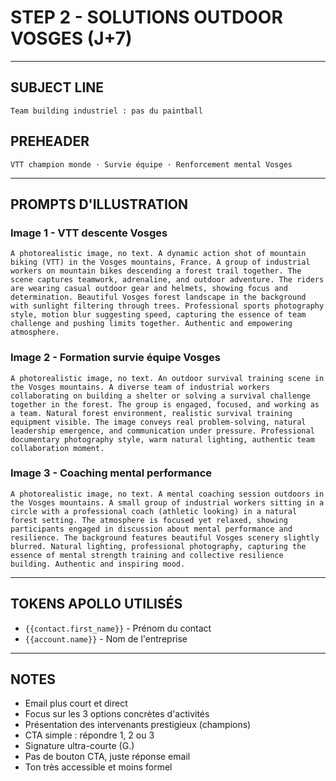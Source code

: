 # STEP 2 - SOLUTIONS OUTDOOR VOSGES (J+7)

---

## SUBJECT LINE
```
Team building industriel : pas du paintball
```

## PREHEADER
```
VTT champion monde · Survie équipe · Renforcement mental Vosges
```

---

## PROMPTS D'ILLUSTRATION

### Image 1 - VTT descente Vosges
```
A photorealistic image, no text. A dynamic action shot of mountain biking (VTT) in the Vosges mountains, France. A group of industrial workers on mountain bikes descending a forest trail together. The scene captures teamwork, adrenaline, and outdoor adventure. The riders are wearing casual outdoor gear and helmets, showing focus and determination. Beautiful Vosges forest landscape in the background with sunlight filtering through trees. Professional sports photography style, motion blur suggesting speed, capturing the essence of team challenge and pushing limits together. Authentic and empowering atmosphere.
```

### Image 2 - Formation survie équipe Vosges
```
A photorealistic image, no text. An outdoor survival training scene in the Vosges mountains. A diverse team of industrial workers collaborating on building a shelter or solving a survival challenge together in the forest. The group is engaged, focused, and working as a team. Natural forest environment, realistic survival training equipment visible. The image conveys real problem-solving, natural leadership emergence, and communication under pressure. Professional documentary photography style, warm natural lighting, authentic team collaboration moment.
```

### Image 3 - Coaching mental performance
```
A photorealistic image, no text. A mental coaching session outdoors in the Vosges mountains. A small group of industrial workers sitting in a circle with a professional coach (athletic looking) in a natural forest setting. The atmosphere is focused yet relaxed, showing participants engaged in discussion about mental performance and resilience. The background features beautiful Vosges scenery slightly blurred. Natural lighting, professional photography, capturing the essence of mental strength training and collective resilience building. Authentic and inspiring mood.
```

---

## TOKENS APOLLO UTILISÉS
- `{{contact.first_name}}` - Prénom du contact
- `{{account.name}}` - Nom de l'entreprise

---

## NOTES
- Email plus court et direct
- Focus sur les 3 options concrètes d'activités
- Présentation des intervenants prestigieux (champions)
- CTA simple : répondre 1, 2 ou 3
- Signature ultra-courte (G.)
- Pas de bouton CTA, juste réponse email
- Ton très accessible et moins formel
